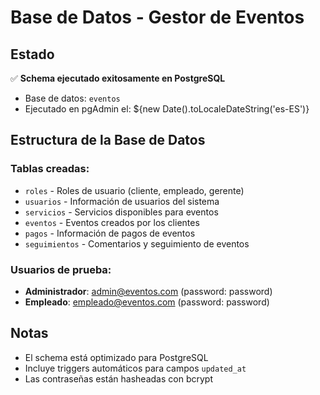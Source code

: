 # Base de Datos - Gestor de Eventos

## Estado
✅ **Schema ejecutado exitosamente en PostgreSQL**
- Base de datos: `eventos`
- Ejecutado en pgAdmin el: ${new Date().toLocaleDateString('es-ES')}

## Estructura de la Base de Datos

### Tablas creadas:
- `roles` - Roles de usuario (cliente, empleado, gerente)
- `usuarios` - Información de usuarios del sistema
- `servicios` - Servicios disponibles para eventos
- `eventos` - Eventos creados por los clientes
- `pagos` - Información de pagos de eventos
- `seguimientos` - Comentarios y seguimiento de eventos

### Usuarios de prueba:
- **Administrador**: admin@eventos.com (password: password)
- **Empleado**: empleado@eventos.com (password: password)

## Notas
- El schema está optimizado para PostgreSQL
- Incluye triggers automáticos para campos `updated_at`
- Las contraseñas están hasheadas con bcrypt
